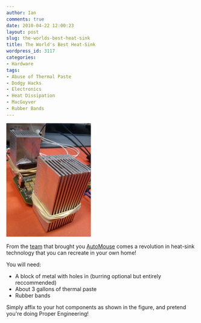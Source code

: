 ```yaml
---
author: Ian
comments: true
date: 2010-04-22 12:00:23
layout: post
slug: the-worlds-best-heat-sink
title: The World's Best Heat-Sink
wordpress_id: 3117
categories:
- Hardware
tags:
- Abuse of Thermal Paste
- Dodgy Hacks
- Electronics
- Heat Dissipation
- MacGuyver
- Rubber Bands
---
```


[![The World's Best Heat-Sink](/img/blog/2010/04/wpid-heatsink-224x300.jpg)](/blog/2010/04/wpid-heatsink.jpg)

From the [team](http://www.facebook.com/home.php?#!/profile.php?id=1427833424&ref=ts) that brought you [AutoMouse](/blog/behold-automouse-product-announce) comes a revolution in heat-sink technology that you can recreate in your own home!

You will need:

  * A block of metal with holes in (burring optional but entirely reccommended)
  * About 3 gallons of thermal paste
  * Rubber bands

Simply affix to your hot components as shown in the figure, and pretend you're doing Proper Engineering!
